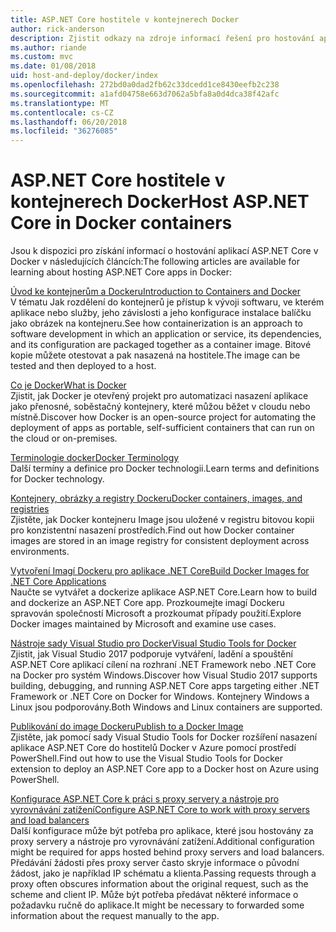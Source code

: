 ```yaml
---
title: ASP.NET Core hostitele v kontejnerech Docker
author: rick-anderson
description: Zjistit odkazy na zdroje informací řešení pro hostování aplikací ASP.NET Core v Docker kontejnery.
ms.author: riande
ms.custom: mvc
ms.date: 01/08/2018
uid: host-and-deploy/docker/index
ms.openlocfilehash: 272bd0a0dad2fb62c33dcedd1ce8430eefb2c238
ms.sourcegitcommit: a1afd04758e663d7062a5bfa8a0d4dca38f42afc
ms.translationtype: MT
ms.contentlocale: cs-CZ
ms.lasthandoff: 06/20/2018
ms.locfileid: "36276085"
---
```

# <a name="host-aspnet-core-in-docker-containers"></a><span data-ttu-id="c10eb-103">ASP.NET Core hostitele v kontejnerech Docker</span><span class="sxs-lookup"><span data-stu-id="c10eb-103">Host ASP.NET Core in Docker containers</span></span>

<span data-ttu-id="c10eb-104">Jsou k dispozici pro získání informací o hostování aplikací ASP.NET Core v Docker v následujících článcích:</span><span class="sxs-lookup"><span data-stu-id="c10eb-104">The following articles are available for learning about hosting ASP.NET Core apps in Docker:</span></span>

[<span data-ttu-id="c10eb-105">Úvod ke kontejnerům a Dockeru</span><span class="sxs-lookup"><span data-stu-id="c10eb-105">Introduction to Containers and Docker</span></span>](/dotnet/standard/microservices-architecture/container-docker-introduction/index)  
<span data-ttu-id="c10eb-106">V tématu Jak rozdělení do kontejnerů je přístup k vývoji softwaru, ve kterém aplikace nebo služby, jeho závislosti a jeho konfigurace instalace balíčku jako obrázek na kontejneru.</span><span class="sxs-lookup"><span data-stu-id="c10eb-106">See how containerization is an approach to software development in which an application or service, its dependencies, and its configuration are packaged together as a container image.</span></span> <span data-ttu-id="c10eb-107">Bitové kopie můžete otestovat a pak nasazená na hostitele.</span><span class="sxs-lookup"><span data-stu-id="c10eb-107">The image can be tested and then deployed to a host.</span></span>

[<span data-ttu-id="c10eb-108">Co je Docker</span><span class="sxs-lookup"><span data-stu-id="c10eb-108">What is Docker</span></span>](/dotnet/standard/microservices-architecture/container-docker-introduction/docker-defined)  
<span data-ttu-id="c10eb-109">Zjistit, jak Docker je otevřený projekt pro automatizaci nasazení aplikace jako přenosné, soběstačný kontejnery, které můžou běžet v cloudu nebo místně.</span><span class="sxs-lookup"><span data-stu-id="c10eb-109">Discover how Docker is an open-source project for automating the deployment of apps as portable, self-sufficient containers that can run on the cloud or on-premises.</span></span>

[<span data-ttu-id="c10eb-110">Terminologie docker</span><span class="sxs-lookup"><span data-stu-id="c10eb-110">Docker Terminology</span></span>](/dotnet/standard/microservices-architecture/container-docker-introduction/docker-terminology)  
<span data-ttu-id="c10eb-111">Další termíny a definice pro Docker technologii.</span><span class="sxs-lookup"><span data-stu-id="c10eb-111">Learn terms and definitions for Docker technology.</span></span>

[<span data-ttu-id="c10eb-112">Kontejnery, obrázky a registry Dockeru</span><span class="sxs-lookup"><span data-stu-id="c10eb-112">Docker containers, images, and registries</span></span>](/dotnet/standard/microservices-architecture/container-docker-introduction/docker-containers-images-registries)  
<span data-ttu-id="c10eb-113">Zjistěte, jak Docker kontejneru Image jsou uložené v registru bitovou kopii pro konzistentní nasazení prostředích.</span><span class="sxs-lookup"><span data-stu-id="c10eb-113">Find out how Docker container images are stored in an image registry for consistent deployment across environments.</span></span>

[<span data-ttu-id="c10eb-114">Vytvoření Imagí Dockeru pro aplikace .NET Core</span><span class="sxs-lookup"><span data-stu-id="c10eb-114">Build Docker Images for .NET Core Applications</span></span>](/dotnet/articles/core/docker/building-net-docker-images)  
<span data-ttu-id="c10eb-115">Naučte se vytvářet a dockerize aplikace ASP.NET Core.</span><span class="sxs-lookup"><span data-stu-id="c10eb-115">Learn how to build and dockerize an ASP.NET Core app.</span></span> <span data-ttu-id="c10eb-116">Prozkoumejte imagí Dockeru spravován společností Microsoft a prozkoumat případy použití.</span><span class="sxs-lookup"><span data-stu-id="c10eb-116">Explore Docker images maintained by Microsoft and examine use cases.</span></span>

[<span data-ttu-id="c10eb-117">Nástroje sady Visual Studio pro Docker</span><span class="sxs-lookup"><span data-stu-id="c10eb-117">Visual Studio Tools for Docker</span></span>](xref:host-and-deploy/docker/visual-studio-tools-for-docker)  
<span data-ttu-id="c10eb-118">Zjistit, jak Visual Studio 2017 podporuje vytváření, ladění a spouštění ASP.NET Core aplikací cílení na rozhraní .NET Framework nebo .NET Core na Docker pro systém Windows.</span><span class="sxs-lookup"><span data-stu-id="c10eb-118">Discover how Visual Studio 2017 supports building, debugging, and running ASP.NET Core apps targeting either .NET Framework or .NET Core on Docker for Windows.</span></span> <span data-ttu-id="c10eb-119">Kontejnery Windows a Linux jsou podporovány.</span><span class="sxs-lookup"><span data-stu-id="c10eb-119">Both Windows and Linux containers are supported.</span></span>

[<span data-ttu-id="c10eb-120">Publikování do image Dockeru</span><span class="sxs-lookup"><span data-stu-id="c10eb-120">Publish to a Docker Image</span></span>](/azure/vs-azure-tools-docker-hosting-web-apps-in-docker)  
<span data-ttu-id="c10eb-121">Zjistěte, jak pomocí sady Visual Studio Tools for Docker rozšíření nasazení aplikace ASP.NET Core do hostitelů Docker v Azure pomocí prostředí PowerShell.</span><span class="sxs-lookup"><span data-stu-id="c10eb-121">Find out how to use the Visual Studio Tools for Docker extension to deploy an ASP.NET Core app to a Docker host on Azure using PowerShell.</span></span>

[<span data-ttu-id="c10eb-122">Konfigurace ASP.NET Core k práci s proxy servery a nástroje pro vyrovnávání zatížení</span><span class="sxs-lookup"><span data-stu-id="c10eb-122">Configure ASP.NET Core to work with proxy servers and load balancers</span></span>](xref:host-and-deploy/proxy-load-balancer)  
<span data-ttu-id="c10eb-123">Další konfigurace může být potřeba pro aplikace, které jsou hostovány za proxy servery a nástroje pro vyrovnávání zatížení.</span><span class="sxs-lookup"><span data-stu-id="c10eb-123">Additional configuration might be required for apps hosted behind proxy servers and load balancers.</span></span> <span data-ttu-id="c10eb-124">Předávání žádosti přes proxy server často skryje informace o původní žádost, jako je například IP schématu a klienta.</span><span class="sxs-lookup"><span data-stu-id="c10eb-124">Passing requests through a proxy often obscures information about the original request, such as the scheme and client IP.</span></span> <span data-ttu-id="c10eb-125">Může být potřeba předávat některé informace o požadavku ručně do aplikace.</span><span class="sxs-lookup"><span data-stu-id="c10eb-125">It might be necessary to forwarded some information about the request manually to the app.</span></span>
